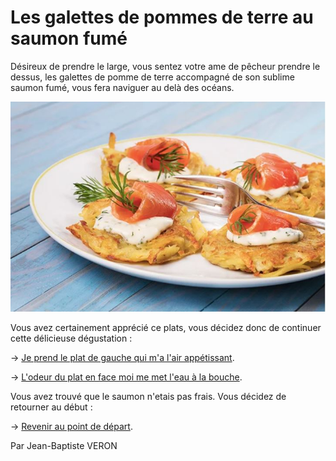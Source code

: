 # Les galettes de pommes de terre au saumon fumé

Désireux de prendre le large, vous sentez votre ame de pêcheur prendre le dessus, les galettes de pomme de terre accompagné de son sublime saumon fumé, vous fera naviguer au delà des océans.

![alt text](/images/Plat9.jpg)


Vous avez certainement apprécié ce plats, vous décidez donc de continuer cette délicieuse dégustation : 

-> [Je prend le plat de gauche qui m'a l'air appétissant](https://github.com/cfourcaud/TP2_GRP3_Labyrinthe/blob/main/Salle10.md "Prendre celui de gauche").

-> [L'odeur du plat en face moi me met l'eau à la bouche](https://github.com/cfourcaud/TP2_GRP3_Labyrinthe/blob/main/Salle12.md "Manger celui en face de moi").

Vous avez trouvé que le saumon n'etais pas frais. Vous décidez de retourner au début :

-> [Revenir au point de départ](https://github.com/cfourcaud/TP2_GRP3_Labyrinthe/blob/main/index.md "Revenir au point de départ").

Par Jean-Baptiste VERON
